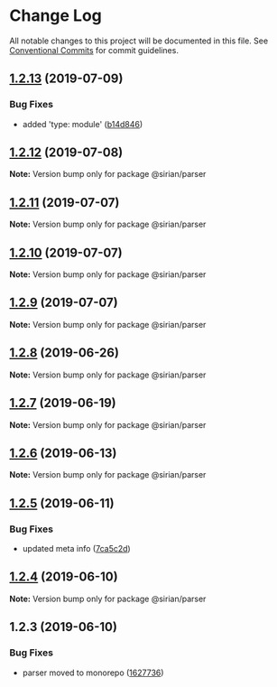 # Change Log

All notable changes to this project will be documented in this file.
See [Conventional Commits](https://conventionalcommits.org) for commit guidelines.

## [1.2.13](https://github.com/sirian/js/compare/@sirian/parser@1.2.12...@sirian/parser@1.2.13) (2019-07-09)


### Bug Fixes

* added 'type: module' ([b14d846](https://github.com/sirian/js/commit/b14d846))





## [1.2.12](https://github.com/sirian/js/compare/@sirian/parser@1.2.11...@sirian/parser@1.2.12) (2019-07-08)

**Note:** Version bump only for package @sirian/parser





## [1.2.11](https://github.com/sirian/js/compare/@sirian/parser@1.2.10...@sirian/parser@1.2.11) (2019-07-07)

**Note:** Version bump only for package @sirian/parser





## [1.2.10](https://github.com/sirian/js/compare/@sirian/parser@1.2.9...@sirian/parser@1.2.10) (2019-07-07)

**Note:** Version bump only for package @sirian/parser





## [1.2.9](https://github.com/sirian/js/compare/@sirian/parser@1.2.8...@sirian/parser@1.2.9) (2019-07-07)

**Note:** Version bump only for package @sirian/parser





## [1.2.8](https://github.com/sirian/js/compare/@sirian/parser@1.2.7...@sirian/parser@1.2.8) (2019-06-26)

**Note:** Version bump only for package @sirian/parser





## [1.2.7](https://github.com/sirian/js/compare/@sirian/parser@1.2.6...@sirian/parser@1.2.7) (2019-06-19)

**Note:** Version bump only for package @sirian/parser





## [1.2.6](https://github.com/sirian/js/compare/@sirian/parser@1.2.5...@sirian/parser@1.2.6) (2019-06-13)

**Note:** Version bump only for package @sirian/parser





## [1.2.5](https://github.com/sirian/js/compare/@sirian/parser@1.2.4...@sirian/parser@1.2.5) (2019-06-11)


### Bug Fixes

* updated meta info ([7ca5c2d](https://github.com/sirian/js/commit/7ca5c2d))





## [1.2.4](https://github.com/sirian/js/compare/@sirian/parser@1.2.3...@sirian/parser@1.2.4) (2019-06-10)

**Note:** Version bump only for package @sirian/parser





## 1.2.3 (2019-06-10)


### Bug Fixes

* parser moved to monorepo ([1627736](https://github.com/sirian/js/commit/1627736))
